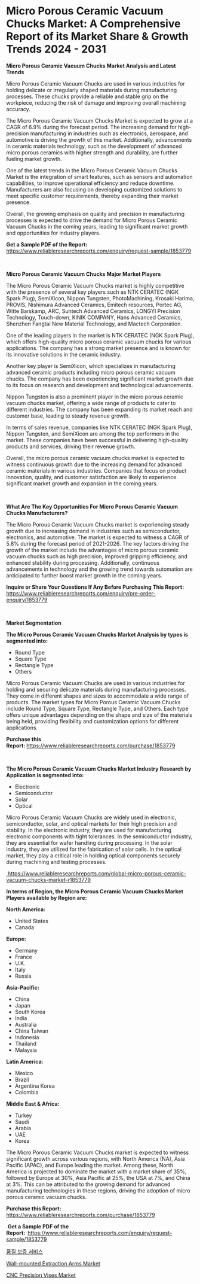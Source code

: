 <p><h1>Micro Porous Ceramic Vacuum Chucks Market: A Comprehensive Report of its Market Share & Growth Trends 2024 - 2031</h1></p><p><strong>Micro Porous Ceramic Vacuum Chucks Market Analysis and Latest Trends</strong></p>
<p><p>Micro Porous Ceramic Vacuum Chucks are used in various industries for holding delicate or irregularly shaped materials during manufacturing processes. These chucks provide a reliable and stable grip on the workpiece, reducing the risk of damage and improving overall machining accuracy.</p><p>The Micro Porous Ceramic Vacuum Chucks Market is expected to grow at a CAGR of 6.9% during the forecast period. The increasing demand for high-precision manufacturing in industries such as electronics, aerospace, and automotive is driving the growth of this market. Additionally, advancements in ceramic materials technology, such as the development of advanced micro porous ceramics with higher strength and durability, are further fueling market growth.</p><p>One of the latest trends in the Micro Porous Ceramic Vacuum Chucks Market is the integration of smart features, such as sensors and automation capabilities, to improve operational efficiency and reduce downtime. Manufacturers are also focusing on developing customized solutions to meet specific customer requirements, thereby expanding their market presence.</p><p>Overall, the growing emphasis on quality and precision in manufacturing processes is expected to drive the demand for Micro Porous Ceramic Vacuum Chucks in the coming years, leading to significant market growth and opportunities for industry players.</p></p>
<p><strong>Get a Sample PDF of the Report:&nbsp;</strong> <a href="https://www.reliableresearchreports.com/enquiry/request-sample/1853779">https://www.reliableresearchreports.com/enquiry/request-sample/1853779</a></p>
<p>&nbsp;</p>
<p><strong>Micro Porous Ceramic Vacuum Chucks Major Market Players</strong></p>
<p><p>The Micro Porous Ceramic Vacuum Chucks market is highly competitive with the presence of several key players such as NTK CERATEC (NGK Spark Plug), SemiXicon, Nippon Tungsten, PhotoMachining, Krosaki Harima, PROVIS, Nishimura Advanced Ceramics, Emitech resources, Portec AG, Witte Barskamp, ARC, Suntech Advanced Ceramics, LONGYI Precision Technology, Touch-down, KINIK COMPANY, Hans Advanced Ceramics, Shenzhen Fangtai New Material Technology, and Mactech Corporation.</p><p>One of the leading players in the market is NTK CERATEC (NGK Spark Plug), which offers high-quality micro porous ceramic vacuum chucks for various applications. The company has a strong market presence and is known for its innovative solutions in the ceramic industry.</p><p>Another key player is SemiXicon, which specializes in manufacturing advanced ceramic products including micro porous ceramic vacuum chucks. The company has been experiencing significant market growth due to its focus on research and development and technological advancements.</p><p>Nippon Tungsten is also a prominent player in the micro porous ceramic vacuum chucks market, offering a wide range of products to cater to different industries. The company has been expanding its market reach and customer base, leading to steady revenue growth.</p><p>In terms of sales revenue, companies like NTK CERATEC (NGK Spark Plug), Nippon Tungsten, and SemiXicon are among the top performers in the market. These companies have been successful in delivering high-quality products and services, driving their revenue growth.</p><p>Overall, the micro porous ceramic vacuum chucks market is expected to witness continuous growth due to the increasing demand for advanced ceramic materials in various industries. Companies that focus on product innovation, quality, and customer satisfaction are likely to experience significant market growth and expansion in the coming years.</p></p>
<p>&nbsp;</p>
<p><strong>What Are The Key Opportunities For Micro Porous Ceramic Vacuum Chucks Manufacturers?</strong></p>
<p><p>The Micro Porous Ceramic Vacuum Chucks market is experiencing steady growth due to increasing demand in industries such as semiconductor, electronics, and automotive. The market is expected to witness a CAGR of 5.8% during the forecast period of 2021-2026. The key factors driving the growth of the market include the advantages of micro porous ceramic vacuum chucks such as high precision, improved gripping efficiency, and enhanced stability during processing. Additionally, continuous advancements in technology and the growing trend towards automation are anticipated to further boost market growth in the coming years.</p></p>
<p><strong>Inquire or Share Your Questions If Any Before Purchasing This Report:</strong> <a href="https://www.reliableresearchreports.com/enquiry/pre-order-enquiry/1853779">https://www.reliableresearchreports.com/enquiry/pre-order-enquiry/1853779</a></p>
<p>&nbsp;</p>
<p><strong>Market Segmentation</strong></p>
<p><strong>The Micro Porous Ceramic Vacuum Chucks Market Analysis by types is segmented into:</strong></p>
<p><ul><li>Round Type</li><li>Square Type</li><li>Rectangle Type</li><li>Others</li></ul></p>
<p><p>Micro Porous Ceramic Vacuum Chucks are used in various industries for holding and securing delicate materials during manufacturing processes. They come in different shapes and sizes to accommodate a wide range of products. The market types for Micro Porous Ceramic Vacuum Chucks include Round Type, Square Type, Rectangle Type, and Others. Each type offers unique advantages depending on the shape and size of the materials being held, providing flexibility and customization options for different applications.</p></p>
<p><strong>Purchase this Report:&nbsp;</strong><a href="https://www.reliableresearchreports.com/purchase/1853779">https://www.reliableresearchreports.com/purchase/1853779</a></p>
<p>&nbsp;</p>
<p><strong>The Micro Porous Ceramic Vacuum Chucks Market Industry Research by Application is segmented into:</strong></p>
<p><ul><li>Electronic</li><li>Semiconductor</li><li>Solar</li><li>Optical</li></ul></p>
<p><p>Micro Porous Ceramic Vacuum Chucks are widely used in electronic, semiconductor, solar, and optical markets for their high precision and stability. In the electronic industry, they are used for manufacturing electronic components with tight tolerances. In the semiconductor industry, they are essential for wafer handling during processing. In the solar industry, they are utilized for the fabrication of solar cells. In the optical market, they play a critical role in holding optical components securely during machining and testing processes.</p></p>
<p><a href="https://www.reliableresearchreports.com/global-micro-porous-ceramic-vacuum-chucks-market-r1853779">&nbsp;https://www.reliableresearchreports.com/global-micro-porous-ceramic-vacuum-chucks-market-r1853779</a></p>
<p><strong>In terms of Region, the Micro Porous Ceramic Vacuum Chucks Market Players available by Region are:</strong></p>
<p>
    <p> <strong> North America: </strong>
        <ul>
            <li>United States</li>
            <li>Canada</li>
        </ul>
        </p> 
    <p> <strong> Europe: </strong>
        <ul>
            <li>Germany</li>
            <li>France</li>
            <li>U.K.</li>
            <li>Italy</li>
            <li>Russia</li>
        </ul>
        </p> 
    <p> <strong> Asia-Pacific: </strong>
        <ul>
            <li>China</li>
            <li>Japan</li>
            <li>South Korea</li>
            <li>India</li>
            <li>Australia</li>
            <li>China Taiwan</li>
            <li>Indonesia</li>
            <li>Thailand</li>
            <li>Malaysia</li>
        </ul>
        </p> 
    <p> <strong> Latin America: </strong>
        <ul>
            <li>Mexico</li>
            <li>Brazil</li>
            <li>Argentina Korea</li>
            <li>Colombia</li>
        </ul>
        </p> 
    <p> <strong> Middle East & Africa: </strong>
        <ul>
            <li>Turkey</li>
            <li>Saudi</li>
            <li>Arabia</li>
            <li>UAE</li>
            <li>Korea</li>
        </ul>
    </p>
    </p>
<p><p>The Micro Porous Ceramic Vacuum Chucks market is expected to witness significant growth across various regions, with North America (NA), Asia Pacific (APAC), and Europe leading the market. Among these, North America is projected to dominate the market with a market share of 35%, followed by Europe at 30%, Asia Pacific at 25%, the USA at 7%, and China at 3%. This can be attributed to the growing demand for advanced manufacturing technologies in these regions, driving the adoption of micro porous ceramic vacuum chucks.</p></p>
<p><strong>Purchase this Report: </strong><a href="https://www.reliableresearchreports.com/purchase/1853779">https://www.reliableresearchreports.com/purchase/1853779</a></p>
<p>&nbsp;<strong>Get a Sample PDF of the Report:&nbsp;&nbsp;</strong><a href="https://www.reliableresearchreports.com/enquiry/request-sample/1853779">https://www.reliableresearchreports.com/enquiry/request-sample/1853779</a></p>
<p><strong></strong></p>
<p><p><a href="https://github.com/laholand/Market-Research-Report-List-3/blob/main/520475563904.md">품질 보증 서비스</a></p><p><a href="https://www.linkedin.com/pulse/wall-mounted-extraction-arms-market-trends-analysis-forecasted-tmyhc?trackingId=plH9b8rdJbyjshvh0r%2FVjw%3D%3D">Wall-mounted Extraction Arms Market</a></p><p><a href="https://www.linkedin.com/pulse/cnc-precision-vises-market-report-reveals-latest-trends-xxymc?trackingId=LUWW76kfBYbpZnPURfkaDw%3D%3D">CNC Precision Vises Market</a></p></p>